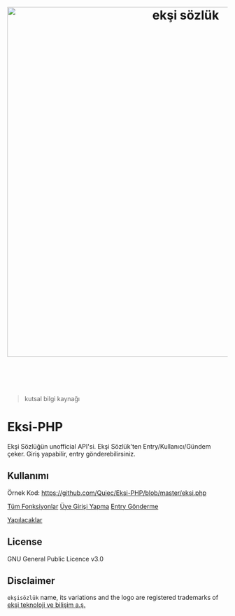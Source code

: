 <h1 align="center">
	<br>
	<img width="800" src="https://eksisozluk.com/content/img/new-design/eksisozluk_logo.svg" alt="ekşi sözlük">
	<br>
  <br>
  <br>
</h1>

> kutsal bilgi kaynağı


# Eksi-PHP
Ekşi Sözlüğün unofficial API'si. Ekşi Sözlük'ten Entry/Kullanıcı/Gündem çeker. Giriş yapabilir, entry gönderebilirsiniz.

## Kullanımı
Örnek Kod: https://github.com/Quiec/Eksi-PHP/blob/master/eksi.php

[Tüm Fonksiyonlar](https://github.com/Quiec/Eksi-PHP/wiki/Fonksiyonlar)
[Üye Girişi Yapma](https://github.com/Quiec/Eksi-PHP/wiki/%C3%9Cye-Giri%C5%9Fi-Yapma)
[Entry Gönderme](https://github.com/Quiec/Eksi-PHP/wiki/Entry-G%C3%B6nderme)

[Yapılacaklar](https://github.com/Quiec/Eksi-PHP/wiki/Yap%C4%B1lacaklar)

## License
GNU General Public Licence v3.0

## Disclaimer
`ekşisözlük` name, its variations and the logo are registered trademarks of [ekşi teknoloji ve bilişim a.ş.](http://eksiteknoloji.com/)
